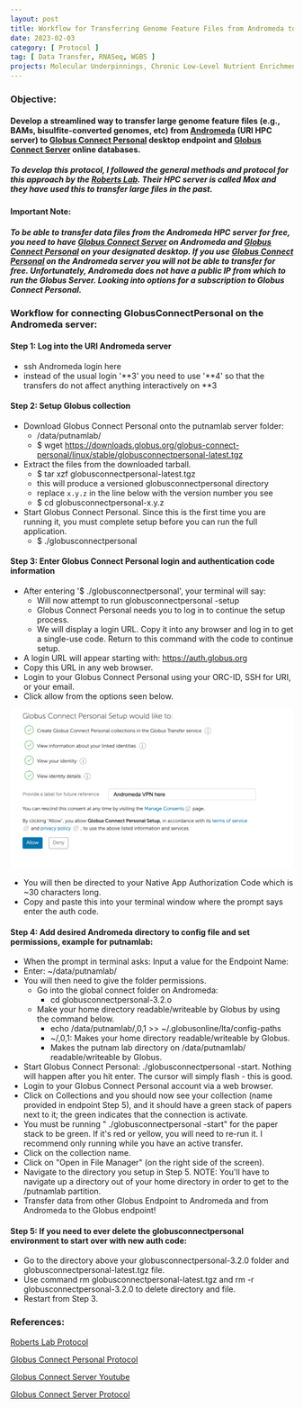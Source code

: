 ```yaml
---
layout: post
title: Workflow for Transferring Genome Feature Files from Andromeda to GlobusConnectPersonal endpoint
date: 2023-02-03
category: [ Protocol ]
tag: [ Data Transfer, RNASeq, WGBS ]
projects: Molecular Underpinnings, Chronic Low-Level Nutrient Enrichment
---
```


### Objective:

#### Develop a streamlined way to transfer large genome feature files (e.g., BAMs, bisulfite-converted genomes, etc) from [Andromeda](https://its.uri.edu/research-computing/using-andromeda/) (URI HPC server) to [Globus Connect Personal](https://app.globus.org/file-manager) desktop endpoint and [Globus Connect Server](https://docs.globus.org/globus-connect-server/v5.4/) online databases.

##### To develop this protocol, I followed the general methods and protocol for this approach by the [Roberts Lab](https://robertslab.github.io/resources/code_Snippets/#transfer-files-tofrom-mox-using-globus-connect-personal). Their HPC server is called Mox and they have used this to transfer large files in the past.

#### Important Note:
##### To be able to transfer data files from the Andromeda HPC server for free, you need to have [Globus Connect Server](https://docs.globus.org/globus-connect-server/v5.4/) on Andromeda and [Globus Connect Personal](https://docs.globus.org/how-to/globus-connect-personal-windows/) on your designated desktop. If you use [Globus Connect Personal](https://docs.globus.org/how-to/globus-connect-personal-windows/) on the Andromeda server you will not be able to transfer for free. Unfortunately, Andromeda does not have a public IP from which to run the Globus Server. Looking into options for a subscription to Globus Connect Personal.


### Workflow for connecting GlobusConnectPersonal on the Andromeda server:

#### Step 1: Log into the URI Andromeda server
- ssh Andromeda login here
- instead of the usual login '**3' you need to use '**4' so that the transfers do not affect anything interactively on **3

#### Step 2: Setup Globus collection
- Download Globus Connect Personal onto the putnamlab server folder:
    - /data/putnamlab/
    - $ wget https://downloads.globus.org/globus-connect-personal/linux/stable/globusconnectpersonal-latest.tgz
- Extract the files from the downloaded tarball.
    - $ tar xzf globusconnectpersonal-latest.tgz
    - this will produce a versioned globusconnectpersonal directory
    - replace `x.y.z` in the line below with the version number you see
    - $ cd globusconnectpersonal-x.y.z
- Start Globus Connect Personal. Since this is the first time you are running it, you must complete setup before you can run the full application.
    - $ ./globusconnectpersonal

#### Step 3: Enter Globus Connect Personal login and authentication code information
  - After entering '$ ./globusconnectpersonal', your terminal will say:
      - Will now attempt to run globusconnectpersonal -setup
      - Globus Connect Personal needs you to log in to continue the setup process.
      - We will display a login URL. Copy it into any browser and log in to get a single-use code. Return to this command with the code to continue setup.
  - A login URL will appear starting with: https://auth.globus.org
  - Copy this URL in any web browser.
  - Login to your Globus Connect Personal using your ORC-ID, SSH for URI, or your email.
  - Click allow from the options seen below.

  ![globus](https://github.com/daniellembecker/DanielleBecker_Lab_Notebook/blob/master/images/globusconnect.png)

  - You will then be directed to your Native App Authorization Code which is ~30 characters long.
  - Copy and paste this into your terminal window where the prompt says enter the auth code.

#### Step 4: Add desired Andromeda directory to config file and set permissions, example for putnamlab:

  - When the prompt in terminal asks: Input a value for the Endpoint Name:
  - Enter: ~/data/putnamlab/
  - You will then need to give the folder permissions.
    - Go into the global connect folder on Andromeda:
      - cd globusconnectpersonal-3.2.o
    - Make your home directory readable/writeable by Globus by using the command below.
      - echo  /data/putnamlab/,0,1 >> ~/.globusonline/lta/config-paths
      - ~/,0,1: Makes your home directory readable/writeable by Globus.
      - Makes the putnam lab directory on /data/putnamlab/ readable/writeable by Globus.
  - Start Globus Connect Personal: ./globusconnectpersonal -start. Nothing will happen after you hit enter. The cursor will simply flash - this is good.
  - Login to your Globus Connect Personal account via a web browser.
  - Click on Collections and you should now see your collection (name provided in endpoint Step 5), and it should have a green stack of papers next to it; the green indicates that the connection is activate.
  - You must be running " ./globusconnectpersonal -start" for the paper stack to be green. If it's red or yellow, you will need to re-run it. I recommend only running while you have an active transfer.
  - Click on the collection name.
  - Click on "Open in File Manager" (on the right side of the screen).
  - Navigate to the directory you setup in Step 5. NOTE: You'll have to navigate up a directory out of your home directory in order to get to the /putnamlab partition.
  - Transfer data from other Globus Endpoint to Andromeda and from Andromeda to the Globus endpoint!



#### Step 5: If you need to ever delete the globusconnectpersonal environment to start over with new auth code:

  - Go to the directory above your globusconnectpersonal-3.2.0 folder and globusconnectpersonal-latest.tgz file.
  - Use command rm globusconnectpersonal-latest.tgz and rm -r globusconnectpersonal-3.2.0 to delete directory and file.
  - Restart from Step 3.

### References:

[Roberts Lab Protocol](https://robertslab.github.io/resources/code_Snippets/#transfer-files-tofrom-mox-using-globus-connect-personal)

[Globus Connect Personal Protocol](https://docs.globus.org/how-to/globus-connect-personal-linux/)

[Globus Connect Server Youtube](https://www.youtube.com/watch?v=8ILtsSRiML8&feature=youtu.be)

[Globus Connect Server Protocol](https://docs.globus.org/globus-connect-server/v5.4/)
